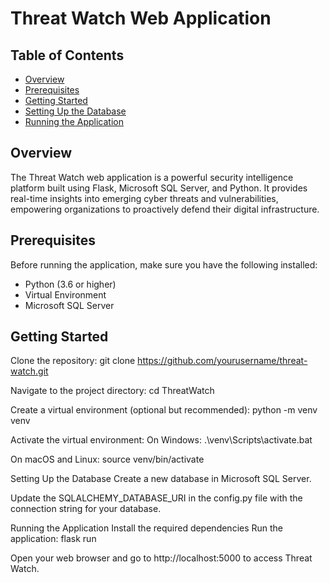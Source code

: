 # Threat Watch Web Application

## Table of Contents
- [Overview](#overview)
- [Prerequisites](#prerequisites)
- [Getting Started](#getting-started)
- [Setting Up the Database](#setting-up-the-database)
- [Running the Application](#running-the-application)

## Overview
The Threat Watch web application is a powerful security intelligence platform built using Flask, Microsoft SQL Server, and Python. It provides real-time insights into emerging cyber threats and vulnerabilities, empowering organizations to proactively defend their digital infrastructure.

## Prerequisites
Before running the application, make sure you have the following installed:
- Python (3.6 or higher)
- Virtual Environment
- Microsoft SQL Server

## Getting Started
Clone the repository:
git clone https://github.com/yourusername/threat-watch.git

Navigate to the project directory:
cd ThreatWatch

Create a virtual environment (optional but recommended):
python -m venv venv

Activate the virtual environment:
On Windows:
.\venv\Scripts\activate.bat

On macOS and Linux:
source venv/bin/activate

Setting Up the Database
Create a new database in Microsoft SQL Server.

Update the SQLALCHEMY_DATABASE_URI in the config.py file with the connection string for your database.

Running the Application
Install the required dependencies
Run the application:
flask run

Open your web browser and go to http://localhost:5000 to access Threat Watch.
